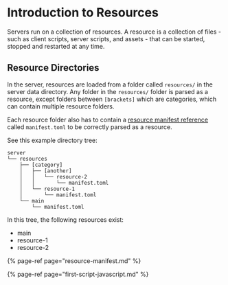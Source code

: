 # Introduction to Resources

Servers run on a collection of resources. A resource is a collection of files - such as client scripts, server scripts, and assets - that can be started, stopped and restarted at any time.

## Resource Directories

In the server, resources are loaded from a folder called `resources/` in the server data directory. Any folder in the `resources/` folder is parsed as a resource, except folders between `[brackets]` which are categories, which can contain multiple resource folders.

Each resource folder also has to contain a [resource manifest reference](resource-manifest.md) called `manifest.toml` to be correctly parsed as a resource.

See this example directory tree:

```text
server
└── resources
    ├── [category]
    │   ├── [another]
    │   │   └── resource-2
    │   │       └── manifest.toml
    │   └── resource-1
    │       └── manifest.toml
    └── main
        └── manifest.toml
```

In this tree, the following resources exist:

* main
* resource-1
* resource-2

{% page-ref page="resource-manifest.md" %}

{% page-ref page="first-script-javascript.md" %}

